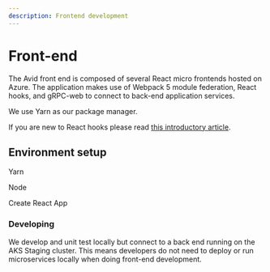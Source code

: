 ```yaml
---
description: Frontend development
---
```


# Front-end

The Avid front end is composed of several React micro frontends hosted on Azure. The application makes use of Webpack 5 module federation, React hooks, and gRPC-web to connect to back-end application services.

We use Yarn as our package manager.

If you are new to React hooks please read [this introductory article](https://reactjs.org/docs/hooks-intro.html).

## Environment setup

Yarn

Node

Create React App

### Developing

We develop and unit test locally but connect to a back end running on the AKS Staging cluster. This means developers do not need to deploy or run microservices locally when doing front-end development.
